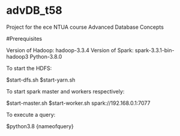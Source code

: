 # advDB_t58
Project for the ece NTUA course Advanced Database Concepts

#Prerequisites

Version of Hadoop: hadoop-3.3.4
Version of Spark: spark-3.3.1-bin-hadoop3
Python-3.8.0

To start the HDFS:

$start-dfs.sh
$start-yarn.sh

To start spark master and workers respectively:

$start-master.sh
$start-worker.sh spark://192.168.0.1:7077

To execute a query:

$python3.8 {nameofquery}
